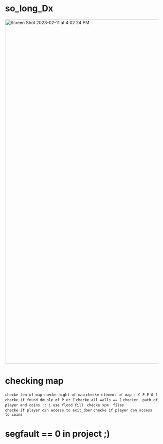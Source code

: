 # so_long_Dx

<img width="1132" alt="Screen Shot 2023-02-11 at 4 02 24 PM" src="https://user-images.githubusercontent.com/98095867/218267079-8dcc9e88-ef68-4161-b23e-cf70d210ce04.png">




# checking map

``` checke len of map ```
``` checke hight of map ```
``` checke element of map : C P E 0 1 ```
``` checke if found double of P or E ```
``` checke all walls == 1 ```
``` checker  path of player and coins :: i use flood fill ```
``` checke xpm  files```\
``` checke if player can access to exit_door ```
``` checke if player can access to coins ```

# segfault == 0 in project ;)

